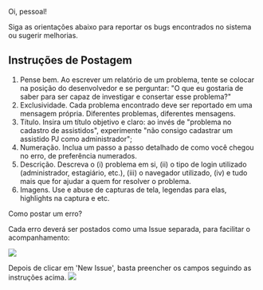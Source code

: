 Oi, pessoal!

Siga as orientações abaixo para reportar os bugs encontrados no sistema ou sugerir melhorias.

## Instruções de Postagem

1. Pense bem. Ao escrever um relatório de um problema, tente se colocar na posição do desenvolvedor e se perguntar: "O que eu gostaria de saber para ser capaz de investigar e consertar esse problema?"
2. Exclusividade. Cada problema encontrado deve ser reportado em uma mensagem própria. Diferentes problemas, diferentes mensagens.
3. Título. Insira um título objetivo e claro: ao invés de "problema no cadastro de assistidos", experimente "não consigo cadastrar um assistido PJ como administrador";
4. Numeração. Inclua um passo a passo detalhado de como você chegou no erro, de preferência numerados.
5. Descrição. Descreva o (i) problema em si, (ii) o tipo de login utilizado (administrador, estagiário, etc.), (iii) o navegador utilizado, (iv) e tudo mais que for ajudar a quem for resolver o problema.
6. Imagens. Use e abuse de capturas de tela, legendas para elas, highlights na captura e etc.

Como postar um erro?

Cada erro deverá ser postados como uma Issue separada, para facilitar o acompanhamento:

![](https://user-images.githubusercontent.com/55855366/110985390-2dda5000-834b-11eb-82d3-d8061da082e7.png)

Depois de clicar em 'New Issue', basta preencher os campos seguindo as instruções acima.
![](https://user-images.githubusercontent.com/55855366/110985770-99bcb880-834b-11eb-9f63-75a9fdc1b366.png)

